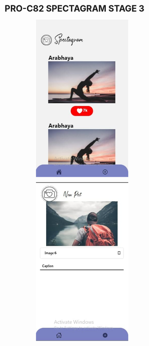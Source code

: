 # PRO-C82 SPECTAGRAM STAGE 3
<p align="center">
  <img src="https://github.com/Arabhya07092007/Spectagram-stage-3-/blob/main/img%201.jpg?raw=true" width="300" title="Stellar home screen">
</p>
<p align="center">
  <img src="https://github.com/Arabhya07092007/Spectagram-stage-3-/blob/main/img%202.jpg?raw=true" width="300" title="Stellar home screen">
</p>

